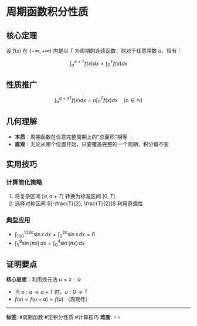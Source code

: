 # 周期函数积分性质

## 核心定理

设 $f(x)$ 在 $(-\infty, +\infty)$ 内是以 $T$ 为周期的连续函数，则对于任意常数 $a$，恒有：

$$\int_a^{a+T} f(x)dx = \int_0^T f(x)dx$$

## 性质推广

$$\int_a^{a+nT} f(x)dx = n\int_0^T f(x)dx \quad (n \in \mathbb{N})$$

## 几何理解

- **本质**：周期函数在任意完整周期上的"总面积"相等
- **直观**：无论从哪个位置开始，只要覆盖完整的一个周期，积分值不变

## 实用技巧

### 计算简化策略
1. 将复杂区间 $[a, a+T]$ 转换为标准区间 $[0, T]$
2. 选择对称区间 $[-\frac{T}{2}, \frac{T}{2}]$ 利用奇偶性

### 典型应用
- $\int_{100}^{102\pi} \sin x \, dx = \int_0^{2\pi} \sin x \, dx = 0$
- $\int_5^{9} \sin(\pi x) \, dx = \int_0^4 \sin(\pi x) \, dx$

## 证明要点

**核心思想**：利用换元法 $u = x - a$
- 当 $x: a \to a+T$ 时，$u: 0 \to T$  
- $f(x) = f(u+a) = f(u)$ （周期性）

---

**标签**: #周期函数 #定积分性质 #计算技巧
**难度**: ⭐⭐
